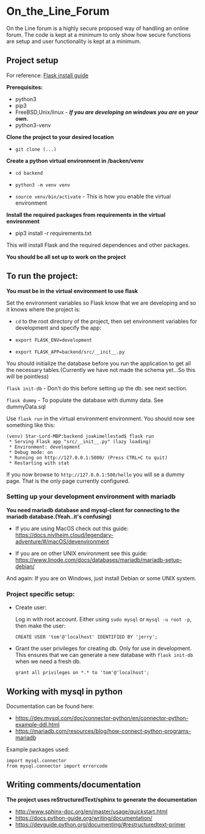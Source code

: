 # On_the_Line_Forum
On the Line forum is a highly secure proposed way of handling an online forum. The code is kept at a minimum to only show how secure functions are setup and user functionality is kept at a minimum.

## Project setup
For reference: [Flask install guide](http://flask.pocoo.org/docs/1.0/installation/#installation)

**Prerequisites:**
* python3
* pip3
* FreeBSD,Unix/linux - ***If you are developing on windows you are on your own.***
* python3-venv

**Clone the project to your desired location**

* `git clone (...)`

**Create a python virtual environment in /backen/venv**

* `cd backend`

* `python3 -m venv venv`

* `source venv/bin/activate` - This is how you enable the virtual environment

**Install the required packages from requirements in the virtual environment**
* pip3 install -r requirements.txt

This will install Flask and the required dependences and other packages.

**You should be all set up to work on the project**

## To run the project:
**You must be in the virtual environment to use flask**

Set the environment variables so Flask know that we are developing and so it knows where the project is:

* `cd` to the root directory of the project, then set environment variables for development and specify the app:

* `export FLASK_ENV=development`

* `export FLASK_APP=backend/src/__init__.py`


You should initialize the database before you run the application to get all the necessary tables.(Currently we have not made the schema yet...So this will be pointless)

`flask init-db` - Don't do this before setting up the db. see next section.

`flask dummy` - To populate the database with dummy data. See dummyData.sql

Use `flask run` in the virtual environment environment.
You should now see something like this:
```
(venv) Star-Lord-MBP:backend joakimellestad$ flask run
 * Serving Flask app "src/__init__.py" (lazy loading)
 * Environment: development
 * Debug mode: on
 * Running on http://127.0.0.1:5000/ (Press CTRL+C to quit)
 * Restarting with stat
```
If you now browse to `http://127.0.0.1:500/hello` you will se a dummy page. That is the only page currently configured.



### Setting up your development environment with mariadb

**You need mariadb database and mysql-client for connecting to the mariadb database.(Yeah..it's confusing)**

* If you are using MacOS check out this guide: https://docs.nivlheim.cloud/legendary-adventure/#/macOS/devenvironment

* If you are on other UNIX environment see this guide:
https://www.linode.com/docs/databases/mariadb/mariadb-setup-debian/

And again: If you are on Windows, just install Debian or some UNIX system.

### Project specific setup:

* Create user:

  Log in with root account. Either using `sudo mysql` or `mysql -u root -p`, then make the user:

   `CREATE USER 'tom'@'localhost' IDENTIFIED BY 'jerry';`

* Grant the user privileges for creating db. Only for use in development. This ensures that we can generate a new database with `flask init-db` when we need a fresh db.

  `grant all privileges on *.* to 'tom'@'localhost';`




## Working with mysql in python
Documentation can be found here:
* https://dev.mysql.com/doc/connector-python/en/connector-python-example-ddl.html
* https://mariadb.com/resources/blog/how-connect-python-programs-mariadb

Example packages used:

 ```Python3
 import mysql.connector
 from mysql.connector import errorcode
 ```


## Writing comments/documentation
**The project uses reStructuredText/sphinx to generate the documentation**
* http://www.sphinx-doc.org/en/master/usage/quickstart.html
* https://docs.python-guide.org/writing/documentation/
* https://devguide.python.org/documenting/#restructuredtext-primer
